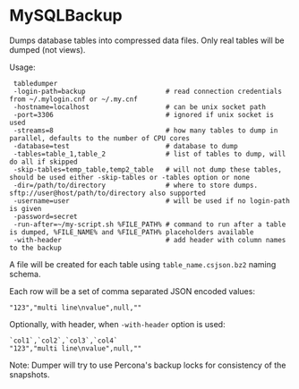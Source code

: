 # MySQLBackup

Dumps database tables into compressed data files. Only real tables will be dumped (not views).

Usage:
```
 tabledumper
 -login-path=backup                    # read connection credentials from ~/.mylogin.cnf or ~/.my.cnf
 -hostname=localhost                   # can be unix socket path
 -port=3306                            # ignored if unix socket is used
 -streams=8                            # how many tables to dump in parallel, defaults to the number of CPU cores
 -database=test                        # database to dump
 -tables=table_1,table_2               # list of tables to dump, will do all if skipped
 -skip-tables=temp_table,temp2_table   # will not dump these tables, should be used either -skip-tables or -tables option or none 
 -dir=/path/to/directory               # where to store dumps. sftp://user@host/path/to/directory also supported
 -username=user                        # will be used if no login-path is given
 -password=secret
 -run-after=~/my-script.sh %FILE_PATH% # command to run after a table is dumped, %FILE_NAME% and %FILE_PATH% placeholders available
 -with-header                          # add header with column names to the backup
```
A file will be created for each table using `table_name.csjson.bz2` naming schema.

Each row will be a set of comma separated JSON encoded values:
```
"123","multi line\nvalue",null,""
```
Optionally, with header, when `-with-header` option is used:
```
`col1`,`col2`,`col3`,`col4`
"123","multi line\nvalue",null,""
```
Note: Dumper will try to use Percona's backup locks for consistency of the snapshots.
